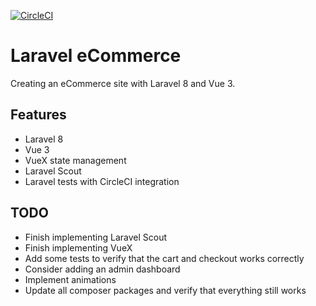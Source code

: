 [![CircleCI](https://circleci.com/gh/w3bdesign/laravel-vue.svg?style=svg)](https://circleci.com/gh/w3bdesign/laravel-vue)

# Laravel eCommerce

 Creating an eCommerce site with Laravel 8 and Vue 3.

 ## Features

 - Laravel 8
 - Vue 3
 - VueX state management
 - Laravel Scout
 - Laravel tests with CircleCI integration

 ## TODO

 - Finish implementing Laravel Scout
 - Finish implementing VueX
 - Add some tests to verify that the cart and checkout works correctly
 - Consider adding an admin dashboard
 - Implement animations
 - Update all composer packages and verify that everything still works
